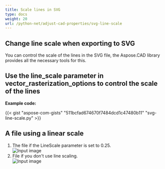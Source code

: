 ```yaml
---
title: Scale lines in SVG
type: docs
weight: 20
url: /python-net/adjust-cad-properties/svg-line-scale
---
```



## **Change line scale when exporting to SVG**

You can control the scale of the lines in the SVG file, the Aspose.CAD library provides all the necessary tools for this.

## **Use the line_scale parameter in vector_rasterization_options to control the scale of the lines**

**Example code:**

{{< gist "aspose-com-gists" "511bcfad674670f7484dcd1c47480b11" "svg-line-scale.py" >}}


## A file using a linear scale
1. The file if the LineScale parameter is set to 0.25.<br>
![Input image](line_scale_0.25.png)<br>
1. File if you don't use line scaling.<br>
![Input image](basic_options.png)<br>

